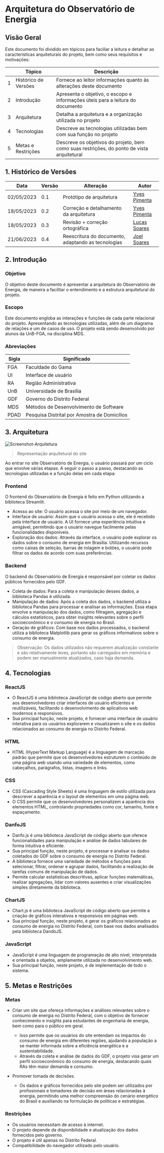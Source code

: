 # Arquitetura do Observatório de Energia

## Visão Geral
Este documento foi dividido em tópicos para faciliar a leitura e detalhar as características arquiteturais do projeto, bem como seus requisitos e motivações:

||Tópico|Descrição|
|-|------|---------|
|1|Histórico de Versões|Fornece ao leitor informações quanto às alterações deste documento|
|2|Introdução|Apresenta o objetivo, o escopo e informações úteis para a leitura do documento|
|3|Arquitetura|Detalha a arquitetura e a organização utilizada no projeto|
|4|Tecnologias|Descreve as tecnologias utilizadas bem com sua função no projeto|
|5|Metas e Restrições|Descreve os objetivos do projeto, bem como suas restrições, do ponto de vista arquitetural|

## 1. Histórico de Versões

  | Data | Versão | Alteração | Autor |  
  | ---- | ------ | --------- | ----- |  
  | 02/05/2023 | 0.1 | Protótipo de arquitetura | [Yves Pimenta](https://github.com/Yvestxt) |
  | 18/05/2023 | 0.2 | Correção e detalhamento da arquitetura | [Yves Pimenta](https://github.com/Yvestxt) |
  | 18/05/2023 | 0.3 | Revisão + correção ortográfica | [Lucas Soares](https://github.com/soaresrlucas) |
  | 21/06/2023 | 0.4 | Reescritura do documento, adaptando as tecnologias | [Joel Soares](https://github.com/JoelSRangel) |
  
## 2. Introdução
### Objetivo
O objetivo deste documento é apresentar a arquitetura do Observatório de Energia, de maneira a facilitar o entendimento e a estrutura arquitetural do projeto.

### Escopo
Este documento engloba as interações e funções de cada parte relacional do projeto. Apresentando as tecnologias utilizadas, além de um diagrama de relações e um de casos de uso.
O projeto está sendo desenvolvido por alunos da UnB-FGA, na disciplina MDS.
  
### Abreviações

|Sigla|Significado|
|-----|-----------|
|FGA|Faculdade do Gama|
|UI|Interface de usuário|
|RA| Região Administrativa|
|UnB|Universidade de Brasília|
|GDF|Governo do Distrito Federal|
|MDS|Métodos de Desenvolvimento de Software|
|PDAD|Pesquisa Distrital por Amostra de Domicílios|
  
## 3. Arquitetura
![Screenshot-Arquitetura](diagrama_observatorio.png)
>Representação arquitetural do site

Ao entrar no site Observatório de Energia, o usuário passará por um ciclo que envolve várias etapas. A seguir o passo a passo, destacando as tecnologias utilizadas e a função delas em cada etapa:

### Frontend
O frontend do Observatório de Energia é feito em Python utilizando a biblioteca Streamlit. 
- Acesso ao site: O usuário acessa o site por meio de um navegador.
- Interface de usuário: Assim que o usuário acessa o site, ele é recebido pela interface de usuário. A UI fornece uma experiência intuitiva e amigável, permitindo que o usuário navegue facilmente pelas funcionalidades disponíveis.
- Exploração dos dados: Através da interface, o usuário pode explorar os dados sobre o consumo de energia em Brasília. Utilizando recursos como caixas de seleção, barras de rolagem e botões, o usuário pode filtrar os dados de acordo com suas preferências.

### Backend
O backend do Observatório de Energia é responsável por coletar os dados públicos fornecidos pelo GDF. 
- Coleta de dados: Para a coleta e manipulação desses dados, a biblioteca Pandas é utilizada.
- Manipulação de dados: Após a coleta dos dados, o backend utiliza a biblioteca Pandas para processar e analisar as informações. Essa etapa envolve a manipulação dos dados, como filtragem, agregação e cálculos estatísticos, para obter insights relevantes sobre o perfil socioeconômico e o consumo de energia no Brasil.
- Geração de gráficos: Com base nos dados processados, o backend utiliza a biblioteca Matplotlib para gerar os gráficos informativos sobre o consumo de energia.
  
>Observação: Os dados utilizados não requerem atualização constante e são relativamente leves, portanto são carregados em memória e podem ser manualmente atualizados, caso haja demanda. 
  
## 4. Tecnologias
### ReactJS

- O ReactJS é uma biblioteca JavaScript de código aberto que permite aos desenvolvedores criar interfaces de usuário eficientes e reutilizáveis, facilitando o desenvolvimento de aplicativos web modernos e responsivos.
- Sua principal função, neste projeto, é fornecer uma interface de usuário interativa para os usuários explorarem e visualizarem o site e os dados relacionados ao consumo de energia no Distrito Federal.

### HTML

- HTML (HyperText Markup Language) é a linguagem de marcação padrão que permite que os desenvolvedores estruturem o conteúdo de uma página web usando uma variedade de elementos, como cabeçalhos, parágrafos, listas, imagens e links.

### CSS

- CSS (Cascading Style Sheets) é uma linguagem de estilo utilizada para descrever a aparência e o layout de elementos em uma página web.
- O CSS permite que os desenvolvedores personalizem a aparência dos elementos HTML, controlando propriedades como cor, tamanho, fonte e espaçamento.

### DanfoJS

- Danfo.js é uma biblioteca JavaScript de código aberto que oferece funcionalidades para manipulação e análise de dados tabulares de forma intuitiva e eficiente.
- Sua principal função, neste projeto, é processar e analisar os dados coletados do GDF sobre o consumo de energia no Distrito Federal.
- A biblioteca fornece uma variedade de métodos e funções para selecionar, filtrar, ordenar e agrupar dados, facilitando a realização de tarefas comuns de manipulação de dados.
- Permite calcular estatísticas descritivas, aplicar funções matemáticas, realizar agregações, lidar com valores ausentes e criar visualizações simples diretamente da biblioteca.
  
### ChartJS

- Chart.js é uma biblioteca JavaScript de código aberto que permite a criação de gráficos interativos e responsivos em páginas web.
- Sua principal função, neste projeto, é gerar os gráficos relacionados ao consumo de energia no Distrito Federal, com base nos dados analisados pela biblioteca DandoJS.
  
### JavaScript

  - JavaScript é uma linguagem de programação de alto nível, interpretada e orientada a objetos, amplamente utilizada no desenvolvimento web.
  - Sua principal função, neste projeto, é de implementação de todo o sistema.
  
## 5. Metas e Restrições
### Metas
- Criar um site que ofereça informações e análises relevantes sobre o consumo de energia no Distrito Federal, com o objetivo de fornecer conhecimento e insights para estudantes de engenharia de energia, bem como para o público em geral.
  - Isso permite que os usuários do site entendam os impactos do consumo de energia em diferentes regiões, ajudando a população a se manter informada sobre a eficiência energética e a sustentabilidade.
  - Através da coleta e análise de dados do GDF, o projeto visa gerar um perfil socioeconômico do consumo de energia, destacando quais RAs têm maior demanda e consumo.

- Promover tomada de decisões.
  - Os dados e gráficos fornecidos pelo site podem ser utilizados por profissionais e tomadores de decisão em áreas relacionadas à energia, permitindo uma melhor compreensão do cenário energético do Brasil e auxiliando na formulação de políticas e estratégias.

### Restrições
- Os usuários necessitam de acesso à internet.
- O projeto depende da disponibilidade e atualização dos dados fornecidos pelo governo.
- O projeto é útil apenas no Distrito Federal.
- Compatibilidade do navegador utilizado pelo usuário.
